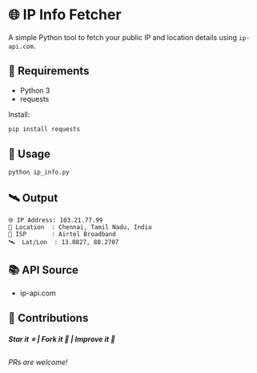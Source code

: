 # 🌐 IP Info Fetcher

A simple Python tool to fetch your public IP and location details using `ip-api.com`.

## 🔧 Requirements
- Python 3
- requests

Install:
```bash
pip install requests
```
## 🚀 Usage
```
python ip_info.py
```
## 🛰️ Output
```
🌐 IP Address: 103.21.77.99
📍 Location  : Chennai, Tamil Nadu, India
🏢 ISP       : Airtel Broadband
🛰️  Lat/Lon  : 13.0827, 80.2707
```
## 📚 API Source
- ip-api.com
## 🙌 Contributions
##### Star it ⭐ | Fork it 🍴 | Improve it 🚀
###### PRs are welcome!